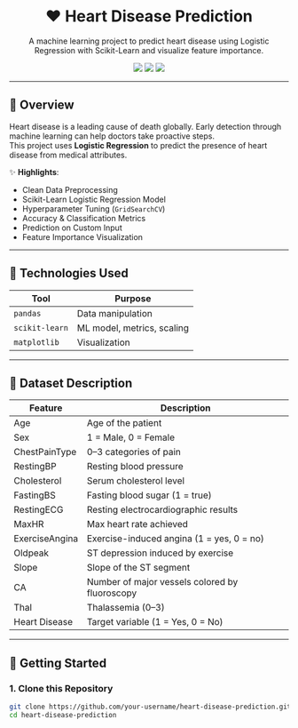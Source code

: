 <h1 align="center">❤️ Heart Disease Prediction</h1>
<p align="center">
  A machine learning project to predict heart disease using Logistic Regression with Scikit-Learn and visualize feature importance.
</p>

<p align="center">
  <img src="https://img.shields.io/badge/Python-3.9+-blue.svg">
  <img src="https://img.shields.io/badge/Model-LogisticRegression-success">
  <img src="https://img.shields.io/badge/License-MIT-purple">
</p>

---

## 📌 Overview

Heart disease is a leading cause of death globally. Early detection through machine learning can help doctors take proactive steps.  
This project uses **Logistic Regression** to predict the presence of heart disease from medical attributes.

✨ **Highlights**:
- Clean Data Preprocessing  
- Scikit-Learn Logistic Regression Model  
- Hyperparameter Tuning (`GridSearchCV`)  
- Accuracy & Classification Metrics  
- Prediction on Custom Input  
- Feature Importance Visualization  

---

## 🧠 Technologies Used

| Tool           | Purpose                        |
|----------------|--------------------------------|
| `pandas`       | Data manipulation              |
| `scikit-learn` | ML model, metrics, scaling     |
| `matplotlib`   | Visualization                  |

---

## 📂 Dataset Description

| Feature         | Description                                      |
|-----------------|--------------------------------------------------|
| Age             | Age of the patient                               |
| Sex             | 1 = Male, 0 = Female                             |
| ChestPainType   | 0–3 categories of pain                           |
| RestingBP       | Resting blood pressure                           |
| Cholesterol     | Serum cholesterol level                          |
| FastingBS       | Fasting blood sugar (1 = true)                   |
| RestingECG      | Resting electrocardiographic results             |
| MaxHR           | Max heart rate achieved                          |
| ExerciseAngina  | Exercise-induced angina (1 = yes, 0 = no)        |
| Oldpeak         | ST depression induced by exercise                |
| Slope           | Slope of the ST segment                          |
| CA              | Number of major vessels colored by fluoroscopy  |
| Thal            | Thalassemia (0–3)                                |
| Heart Disease   | Target variable (1 = Yes, 0 = No)                |

---

## 🚀 Getting Started

### 1. Clone this Repository
```bash
git clone https://github.com/your-username/heart-disease-prediction.git
cd heart-disease-prediction
